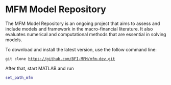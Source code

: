 # MFM Model Repository

The MFM Model Repository is an ongoing project that aims to assess and include models and framework in the macro-financial literature. It also evaluates numerical and computational methods that are essential in solving models.

To download and install the latest version, use the follow command line:

<code>git clone https://github.com/BFI-MFM/mfm-dev.git</code>

After that, start MATLAB and run

```matlab
set_path_mfm
```
